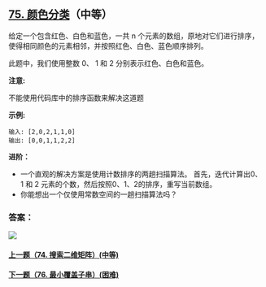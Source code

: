 ## [75. 颜色分类](https://leetcode-cn.com/problems/sort-colors/)（中等）

给定一个包含红色、白色和蓝色，一共 n 个元素的数组，原地对它们进行排序，使得相同颜色的元素相邻，并按照红色、白色、蓝色顺序排列。

此题中，我们使用整数 0、 1 和 2 分别表示红色、白色和蓝色。

**注意:**

不能使用代码库中的排序函数来解决这道题

**示例:**

```
输入: [2,0,2,1,1,0]
输出: [0,0,1,1,2,2]
```

**进阶：**

- 一个直观的解决方案是使用计数排序的两趟扫描算法。
  首先，迭代计算出0、1 和 2 元素的个数，然后按照0、1、2的排序，重写当前数组。
- 你能想出一个仅使用常数空间的一趟扫描算法吗？



### 答案：



![](https://img-blog.csdnimg.cn/20200807155236311.png)

#### [上一题（74. 搜索二维矩阵）(中等)](https://github.com/sdwwld/leetCode/blob/master/src/main/java/com/wld/java/leetcode/leetCode0074.md)

#### [下一题（76. 最小覆盖子串）(困难)](https://github.com/sdwwld/leetCode/blob/master/src/main/java/com/wld/java/leetcode/leetCode0076.md)